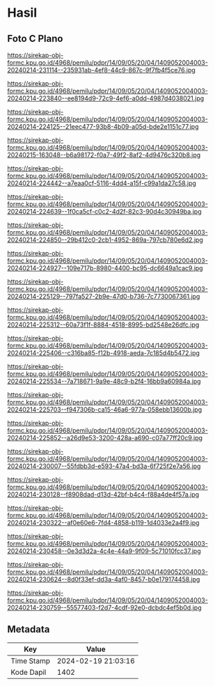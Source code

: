 # Hasil

## Foto C Plano

https://sirekap-obj-formc.kpu.go.id/4968/pemilu/pdpr/14/09/05/20/04/1409052004003-20240214-231114--235931ab-4ef8-44c9-867c-9f7fb4f5ce76.jpg

https://sirekap-obj-formc.kpu.go.id/4968/pemilu/pdpr/14/09/05/20/04/1409052004003-20240214-223840--ee8194d9-72c9-4ef6-a0dd-4987d4038021.jpg

https://sirekap-obj-formc.kpu.go.id/4968/pemilu/pdpr/14/09/05/20/04/1409052004003-20240214-224125--21eec477-93b8-4b09-a05d-bde2e1151c77.jpg

https://sirekap-obj-formc.kpu.go.id/4968/pemilu/pdpr/14/09/05/20/04/1409052004003-20240215-163048--b6a98172-f0a7-49f2-8af2-4d9476c320b8.jpg

https://sirekap-obj-formc.kpu.go.id/4968/pemilu/pdpr/14/09/05/20/04/1409052004003-20240214-224442--a7eaa0cf-5116-4dd4-a15f-c99a1da27c58.jpg

https://sirekap-obj-formc.kpu.go.id/4968/pemilu/pdpr/14/09/05/20/04/1409052004003-20240214-224639--1f0ca5cf-c0c2-4d2f-82c3-90d4c30949ba.jpg

https://sirekap-obj-formc.kpu.go.id/4968/pemilu/pdpr/14/09/05/20/04/1409052004003-20240214-224850--29b412c0-2cb1-4952-869a-797cb780e6d2.jpg

https://sirekap-obj-formc.kpu.go.id/4968/pemilu/pdpr/14/09/05/20/04/1409052004003-20240214-224927--109e717b-8980-4400-bc95-dc6649a1cac9.jpg

https://sirekap-obj-formc.kpu.go.id/4968/pemilu/pdpr/14/09/05/20/04/1409052004003-20240214-225129--797fa527-2b9e-47d0-b736-7c7730067361.jpg

https://sirekap-obj-formc.kpu.go.id/4968/pemilu/pdpr/14/09/05/20/04/1409052004003-20240214-225312--60a73f1f-8884-4518-8995-bd2548e26dfc.jpg

https://sirekap-obj-formc.kpu.go.id/4968/pemilu/pdpr/14/09/05/20/04/1409052004003-20240214-225406--c316ba85-f12b-4918-aeda-7c185d4b5472.jpg

https://sirekap-obj-formc.kpu.go.id/4968/pemilu/pdpr/14/09/05/20/04/1409052004003-20240214-225534--7a718671-9a9e-48c9-b2f4-16bb9a60984a.jpg

https://sirekap-obj-formc.kpu.go.id/4968/pemilu/pdpr/14/09/05/20/04/1409052004003-20240214-225703--f947306b-ca15-46a6-977a-058ebb13600b.jpg

https://sirekap-obj-formc.kpu.go.id/4968/pemilu/pdpr/14/09/05/20/04/1409052004003-20240214-225852--a26d9e53-3200-428a-a690-c07a77ff20c9.jpg

https://sirekap-obj-formc.kpu.go.id/4968/pemilu/pdpr/14/09/05/20/04/1409052004003-20240214-230007--55fdbb3d-e593-47a4-bd3a-6f725f2e7a56.jpg

https://sirekap-obj-formc.kpu.go.id/4968/pemilu/pdpr/14/09/05/20/04/1409052004003-20240214-230128--f8908dad-d13d-42bf-b4c4-f88a4de4f57a.jpg

https://sirekap-obj-formc.kpu.go.id/4968/pemilu/pdpr/14/09/05/20/04/1409052004003-20240214-230322--af0e60e6-7fd4-4858-b119-1d4033e2a4f9.jpg

https://sirekap-obj-formc.kpu.go.id/4968/pemilu/pdpr/14/09/05/20/04/1409052004003-20240214-230458--0e3d3d2a-4c4e-44a9-9f09-5c71010fcc37.jpg

https://sirekap-obj-formc.kpu.go.id/4968/pemilu/pdpr/14/09/05/20/04/1409052004003-20240214-230624--8d0f33ef-dd3a-4af0-8457-b0e179174458.jpg

https://sirekap-obj-formc.kpu.go.id/4968/pemilu/pdpr/14/09/05/20/04/1409052004003-20240214-230759--55577403-f2d7-4cdf-92e0-dcbdc4ef5b0d.jpg


## Metadata

| Key        | Value               |
| ---------- | ------------------- |
| Time Stamp | 2024-02-19 21:03:16 |
| Kode Dapil | 1402                |



